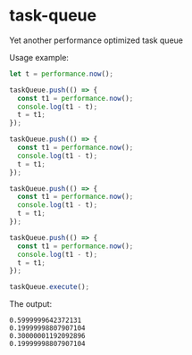 # task-queue

Yet another performance optimized task queue

Usage example:

```js
let t = performance.now();

taskQueue.push(() => {
  const t1 = performance.now();
  console.log(t1 - t);
  t = t1;
});

taskQueue.push(() => {
  const t1 = performance.now();
  console.log(t1 - t);
  t = t1;
});

taskQueue.push(() => {
  const t1 = performance.now();
  console.log(t1 - t);
  t = t1;
});

taskQueue.push(() => {
  const t1 = performance.now();
  console.log(t1 - t);
  t = t1;
});

taskQueue.execute();
```

The output:

```
0.5999999642372131
0.19999998807907104
0.30000001192092896
0.19999998807907104
```
